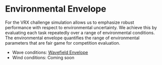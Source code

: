# Environmental Envelope #

For the VRX challenge simulation allows us to emphasize robust performance with respect to environmental uncertainty.  We achieve this by evaluating each task repeatedly over a range of environmental conditions.  The environmental envelope quantifies the range of environmental parameters that are fair game for competition evaluation.

 * Wave conditions: [Wavefield Envelope](https://bitbucket.org/osrf/vrx/wiki/edit/documentation/wavefield_envelope)
 * Wind conditions: Coming soon